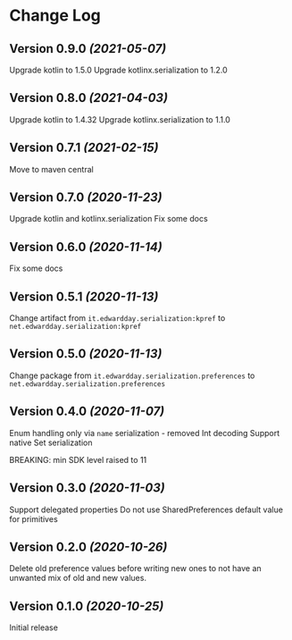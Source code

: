 <!--
SPDX-FileCopyrightText: 2020-2021 Eduard Wolf

SPDX-License-Identifier: Apache-2.0
-->

Change Log
==========

Version 0.9.0 *(2021-05-07)*
----------------------------

Upgrade kotlin to 1.5.0
Upgrade kotlinx.serialization to 1.2.0

Version 0.8.0 *(2021-04-03)*
----------------------------

Upgrade kotlin to 1.4.32
Upgrade kotlinx.serialization to 1.1.0

Version 0.7.1 *(2021-02-15)*
----------------------------

Move to maven central

Version 0.7.0 *(2020-11-23)*
----------------------------

Upgrade kotlin and kotlinx.serialization
Fix some docs

Version 0.6.0 *(2020-11-14)*
----------------------------

Fix some docs

Version 0.5.1 *(2020-11-13)*
----------------------------

Change artifact from `it.edwardday.serialization:kpref` to  `net.edwardday.serialization:kpref`

Version 0.5.0 *(2020-11-13)*
----------------------------

Change package from `it.edwardday.serialization.preferences` to  `net.edwardday.serialization.preferences`

Version 0.4.0 *(2020-11-07)*
----------------------------

Enum handling only via `name` serialization - removed Int decoding
Support native Set<String> serialization

BREAKING:
min SDK level raised to 11

Version 0.3.0 *(2020-11-03)*
----------------------------

Support delegated properties
Do not use SharedPreferences default value for primitives

Version 0.2.0 *(2020-10-26)*
----------------------------

Delete old preference values before writing new ones to not have an unwanted mix of old and new values.

Version 0.1.0 *(2020-10-25)*
----------------------------

Initial release
